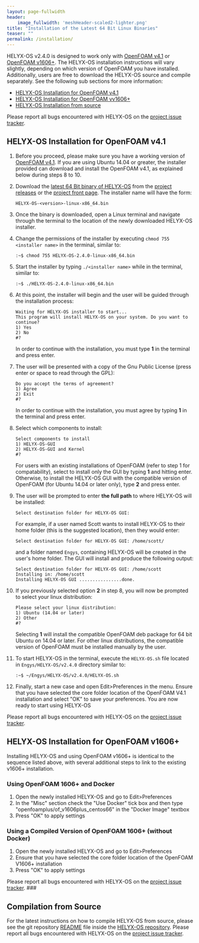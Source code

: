 ```yaml
---
layout: page-fullwidth
header:
    image_fullwidth: 'meshHeader-scaled2-lighter.png'
title: "Installation of the Latest 64 Bit Linux Binaries"
teaser: ""
permalink: /installation/
---
```


HELYX-OS v2.4.0 is designed to work only with [OpenFOAM v4.1](http://www.openfoam.org/archive/4.1/download/source.php) or [OpenFOAM v1606+](http://openfoam.com/download/install-binary.php).  The HELYX-OS installation instructions will vary slightly, depending on which version of OpenFOAM you have installed.  Additionally, users are free to download the HELYX-OS source and compile separately.  See the following sub sections for more information:

- [HELYX-OS Installation for OpenFOAM v4.1](#v41)
- [HELYX-OS Installation for OpenFOAM vv1606+](#v1606)
- [HELYX-OS Installation from source](#fromSource)

Please report all bugs encountered with HELYX-OS on the [project issue tracker](https://github.com/ENGYS/HELYX-OS/issues).
### <a name="v41"></a> 
## HELYX-OS Installation for OpenFOAM v4.1 
1.  Before you proceed, please make sure you have a working version of [OpenFOAM v4.1](http://www.openfoam.org/archive/4.1/download/source.php).  If you are using Ubuntu 14.04 or greater, the installer provided can download and install the OpenFOAM v4.1, as explained below during steps 8 to 10.

2.  Download the [latest 64 Bit binary of HELYX-OS](https://github.com/ENGYS/HELYX-OS/releases/download/v2.4.0/HELYX-OS-2.4.0-linux-x86_64.bin) from the [project releases](https://github.com/ENGYS/HELYX-OS/releases) or the [project front page](http://engys.github.io/HELYX-OS/).  The installer name will have the form:

        HELYX-OS-<version>-linux-x86_64.bin

3.  Once the binary is downloaded, open a Linux terminal and navigate through the terminal to the location of the newly downloaded HELYX-OS installer.

4.  Change the permissions of the installer by executing ```chmod 755 <installer name>``` in the terminal, similar to:

        :~$ chmod 755 HELYX-OS-2.4.0-linux-x86_64.bin  
   
5.  Start the installer by typing ```./<installer name>``` while in the terminal, similar to:

        :~$ ./HELYX-OS-2.4.0-linux-x86_64.bin     

6.  At this point, the installer will begin and the user will be guided through the installation process:

        Waiting for HELYX-OS installer to start...
        This program will install HELYX-OS on your system. Do you want to continue?
        1) Yes
        2) No
        #?        

    In order to continue with the installation, you must type **1** in the terminal and press enter.<br>

7.  The user will be presented with a copy of the Gnu Public License (press enter or space to read through the GPL):

        Do you accept the terms of agreement?
        1) Agree
        2) Exit
        #?

    In order to continue with the installation, you must agree by typing **1** in the terminal and press enter.<br>

8.  Select which components to install:

        Select components to install
        1) HELYX-OS-GUI
        2) HELYX-OS-GUI and Kernel
        #?

    For users with an existing installations of OpenFOAM (refer to step 1 for compatability), select to install only the GUI by typing **1** and hitting enter.  Otherwise, to install the HELYX-OS GUI with the compatible version of OpenFOAM (for Ubuntu 14.04 or later only), type **2** and press enter.

9.  The user will be prompted to enter **the full path** to where HELYX-OS will be installed:

        Select destination folder for HELYX-OS GUI:

    For example, if a user named Scott wants to install HELYX-OS to their home folder (this is the suggested location), then they would enter:

        Select destination folder for HELYX-OS GUI: /home/scott/
    
    and a folder named ```Engys```, containing HELYX-OS will be created in the user's home folder.  The GUI will install and produce the following output:

        Select destination folder for HELYX-OS GUI: /home/scott
        Installing in: /home/scott
        Installing HELYX-OS GUI ................done.

10.  If you previously selected option **2** in step 8, you will now be prompted to select your linux distribution:

         Please select your linux distribution:
         1) Ubuntu (14.04 or later)
         2) Other
         #?
    
     Selecting **1** will install the compatible OpenFOAM deb package for 64 bit Ubuntu on 14.04 or later.  For other linux distributions, the compatible version of OpenFOAM must be installed manually by the user.
    
11.  To start HELYX-OS in the terminal, execute the ```HELYX-OS.sh``` file located in ```Engys/HELYX-OS/v2.4.0``` directory similar to:

         :~$ ~/Engys/HELYX-OS/v2.4.0/HELYX-OS.sh       

12.  Finally, start a new case and open Edit>Preferences in the menu.  Ensure that you have selected the core folder location of the OpenFOAM V4.1 installation and select "OK" to save your preferences.  You are now ready to start using HELYX-OS

Please report all bugs encountered with HELYX-OS on the [project issue tracker](https://github.com/ENGYS/HELYX-OS/issues).
### <a name="v1606"></a>
## HELYX-OS Installation for OpenFOAM v1606+

Installing HELYX-OS and using OpenFOAM v1606+ is identical to the sequence listed above, with several additional steps to link to the existing v1606+ installation.

### Using OpenFOAM 1606+ and Docker ###

1.  Open the newly installed HELYX-OS and go to Edit>Preferences
2.  In the "Misc" section check the "Use Docker" tick box and then type "openfoamplus/of_v1606plus_centos66" in the "Docker Image" textbox
3.  Press "OK" to apply settings 

### Using a Compiled Version of OpenFOAM 1606+ (without Docker) ##

1.  Open the newly installed HELYX-OS and go to Edit>Preferences
2.  Ensure that you have selected the core folder location of the OpenFOAM V1606+ installation
3.  Press "OK" to apply settings 

Please report all bugs encountered with HELYX-OS on the [project issue tracker](https://github.com/ENGYS/HELYX-OS/issues).
###<a name="fromSource"></a>
## Compilation from Source
For the latest instructions on how to compile HELYX-OS from source, please see the git repository [README](https://github.com/ENGYS/HELYX-OS/blob/master/README.md) file inside the [HELYX-OS repository](https://github.com/ENGYS/HELYX-OS).  Please report all bugs encountered with HELYX-OS on the [project issue tracker](https://github.com/ENGYS/HELYX-OS/issues).
